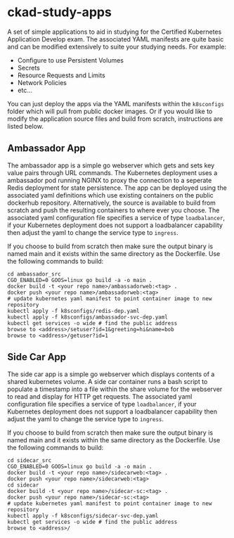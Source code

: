 # ckad-study-apps
A set of simple applications to aid in studying for the Certified Kubernetes Application Develop exam.  The associated YAML manifests are quite basic and can be modified extensively to suite your studying needs.  For example:
* Configure to use Persistent Volumes
* Secrets
* Resource Requests and Limits
* Network Policies
* etc...

You can just deploy the apps via the YAML manifests within the `k8sconfigs` folder which will pull from public docker images.  Or if you would like to modify the application source files and build from scratch, instructions are listed below.

## Ambassador App
The ambassador app is a simple go webserver which gets and sets key value pairs through URL commands.  The Kubernetes deployment uses a ambassador pod running NGINX to proxy the connection to a seperate Redis deployment for state persistence.  The app can be deployed using the associated yaml definitions which use existing containers on the public dockerhub repository.  Alternatively, the source is available to build from scratch and push the resulting containers to where ever you choose.  The associated yaml configuration file specifies a service of type `loadbalancer`, if your Kubernetes deployment does not support a loadbalancer capability then adjust the yaml to change the service type to `ingress`.

If you choose to build from scratch then make sure the output binary is named main and it exists within the same directory as the Dockerfile.  Use the following commands to build:

```
cd ambassador_src
CGO_ENABLED=0 GOOS=linux go build -a -o main .
docker build -t <your repo name>/ambassadorweb:<tag> .
docker push <your repo name>/ambassadorweb:<tag>
# update kubernetes yaml manifest to point container image to new repository
kubectl apply -f k8sconfigs/redis-dep.yaml
kubectl apply -f k8sconfigs/ambassador-svc-dep.yaml
kubectl get services -o wide # find the public address
browse to <address>/setuser?id=1&greeting=hi&name=bob
browse to <address>/getuser?id=1
```

## Side Car App
The side car app is a simple go webserver which displays contents of a shared kubernetes volume.  A side car container runs a bash script to populate a timestamp into a file within the share volume for the webserver to read and display for HTTP get requests.  The associated yaml configuration file specifies a service of type `loadbalancer`, if your Kubernetes deployment does not support a loadbalancer capability then adjust the yaml to change the service type to `ingress`.

If you choose to build from scratch then make sure the output binary is named main and it exists within the same directory as the Dockerfile.  Use the following commands to build:

```
cd sidecar_src
CGO_ENABLED=0 GOOS=linux go build -a -o main .
docker build -t <your repo name>/sidecarweb:<tag> .
docker push <your repo name>/sidecarweb:<tag>
cd sidecar
docker build -t <your repo name>/sidecar-sc:<tag> .
docker push <your repo name>/sidecar-sc:<tag>
# update kubernetes yaml manifest to point container image to new repository
kubectl apply -f k8sconfigs/sidecar-svc-dep.yaml
kubectl get services -o wide # find the public address
browse to <address>/
```
